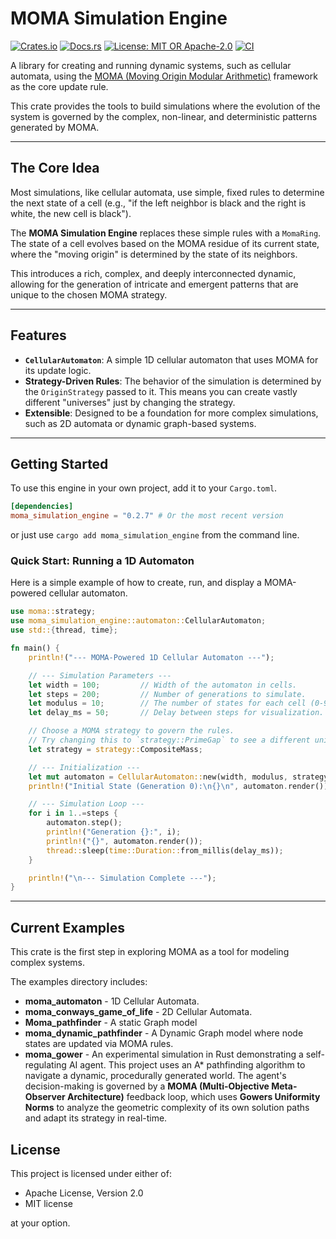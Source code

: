 # MOMA Simulation Engine

[![Crates.io](https://img.shields.io/crates/v/moma_simulation_engine.svg?style=flat-square)](https://crates.io/crates/moma_simulation_engine)
[![Docs.rs](https://img.shields.io/docsrs/moma_simulation_engine?style=flat-square)](https://docs.rs/moma_simulation_engine)
[![License: MIT OR Apache-2.0](https://img.shields.io/badge/license-MIT%20OR%20Apache--2.0-blue?style=flat-square)](https://opensource.org/licenses/MIT)
[![CI](https://github.com/neil-crago/moma_simulation_engine/actions/workflows/rust.yml/badge.svg)](https://github.com/neil-crago/moma_simulation_engine/actions/workflows/rust.yml)

A library for creating and running dynamic systems, such as cellular automata, using the [MOMA (Moving Origin Modular Arithmetic)](https://www.google.com/search?q=https://github.com/Neil-Crago/moma) framework as the core update rule.

This crate provides the tools to build simulations where the evolution of the system is governed by the complex, non-linear, and deterministic patterns generated by MOMA.

-----

## The Core Idea

Most simulations, like cellular automata, use simple, fixed rules to determine the next state of a cell (e.g., "if the left neighbor is black and the right is white, the new cell is black").

The **MOMA Simulation Engine** replaces these simple rules with a `MomaRing`. The state of a cell evolves based on the MOMA residue of its current state, where the "moving origin" is determined by the state of its neighbors.

This introduces a rich, complex, and deeply interconnected dynamic, allowing for the generation of intricate and emergent patterns that are unique to the chosen MOMA strategy.

-----

## Features

  * **`CellularAutomaton`**: A simple 1D cellular automaton that uses MOMA for its update logic.
  * **Strategy-Driven Rules**: The behavior of the simulation is determined by the `OriginStrategy` passed to it. This means you can create vastly different "universes" just by changing the strategy.
  * **Extensible**: Designed to be a foundation for more complex simulations, such as 2D automata or dynamic graph-based systems.

-----

## Getting Started

To use this engine in your own project, add it to your `Cargo.toml`.

```toml
[dependencies]
moma_simulation_engine = "0.2.7" # Or the most recent version
```
or just use ```cargo add moma_simulation_engine``` from the command line.

### Quick Start: Running a 1D Automaton

Here is a simple example of how to create, run, and display a MOMA-powered cellular automaton.

```rust
use moma::strategy;
use moma_simulation_engine::automaton::CellularAutomaton;
use std::{thread, time};

fn main() {
    println!("--- MOMA-Powered 1D Cellular Automaton ---");

    // --- Simulation Parameters ---
    let width = 100;         // Width of the automaton in cells.
    let steps = 200;         // Number of generations to simulate.
    let modulus = 10;        // The number of states for each cell (0-9).
    let delay_ms = 50;       // Delay between steps for visualization.

    // Choose a MOMA strategy to govern the rules.
    // Try changing this to `strategy::PrimeGap` to see a different universe!
    let strategy = strategy::CompositeMass;

    // --- Initialization ---
    let mut automaton = CellularAutomaton::new(width, modulus, strategy);
    println!("Initial State (Generation 0):\n{}\n", automaton.render());

    // --- Simulation Loop ---
    for i in 1..=steps {
        automaton.step();
        println!("Generation {}:", i);
        println!("{}", automaton.render());
        thread::sleep(time::Duration::from_millis(delay_ms));
    }

    println!("\n--- Simulation Complete ---");
}
```

-----

## Current Examples

This crate is the first step in exploring MOMA as a tool for modeling complex systems. 

The examples directory includes:

  * **moma_automaton** - 1D Cellular Automata.
  * **moma_conways_game_of_life** - 2D Cellular Automata.
  * **Moma_pathfinder** - A static Graph model 
  * **moma_dynamic_pathfinder** - A Dynamic Graph model where node states are updated via MOMA rules.
  * **moma_gower** - An experimental simulation in Rust demonstrating a self-regulating AI agent. This project uses an A\* pathfinding algorithm to navigate a dynamic, procedurally generated world. The agent's decision-making is governed by a **MOMA (Multi-Objective Meta-Observer Architecture)** feedback loop, which uses **Gowers Uniformity Norms** to analyze the geometric complexity of its own solution paths and adapt its strategy in real-time.

## License

This project is licensed under either of:

  * Apache License, Version 2.0
  * MIT license

at your option. 